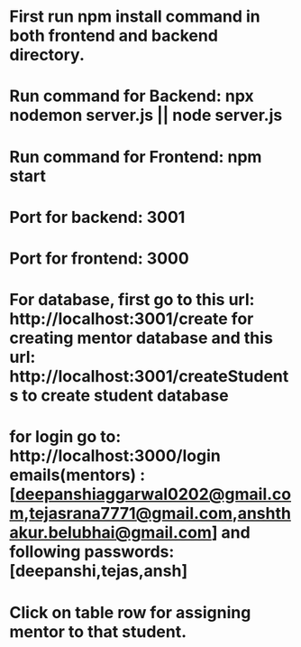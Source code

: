# First run npm install command in both frontend and backend directory.
# Run command for Backend: npx nodemon server.js || node server.js
# Run command for Frontend: npm start
# Port for backend: 3001
# Port for frontend: 3000
# For database, first go to this url: http://localhost:3001/create   for creating mentor database and this url: http://localhost:3001/createStudents to create student database
# for login go to: http://localhost:3000/login   emails(mentors) : [deepanshiaggarwal0202@gmail.com,tejasrana7771@gmail.com,anshthakur.belubhai@gmail.com] and following passwords: [deepanshi,tejas,ansh] 
# Click on table row for assigning mentor to that student.
